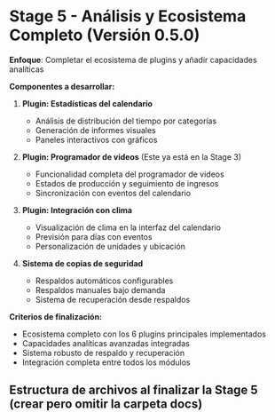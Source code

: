 # Stage 5 - Análisis y Ecosistema Completo (Versión 0.5.0)

**Enfoque**: Completar el ecosistema de plugins y añadir capacidades analíticas

**Componentes a desarrollar:**

1. **Plugin: Estadísticas del calendario**

   - Análisis de distribución del tiempo por categorías
   - Generación de informes visuales
   - Paneles interactivos con gráficos

2. **Plugin: Programador de videos** (Este ya está en la Stage 3)

   - Funcionalidad completa del programador de videos
   - Estados de producción y seguimiento de ingresos
   - Sincronización con eventos del calendario

3. **Plugin: Integración con clima**

   - Visualización de clima en la interfaz del calendario
   - Previsión para días con eventos
   - Personalización de unidades y ubicación

4. **Sistema de copias de seguridad**
   - Respaldos automáticos configurables
   - Respaldos manuales bajo demanda
   - Sistema de recuperación desde respaldos

**Criterios de finalización:**

- Ecosistema completo con los 6 plugins principales implementados
- Capacidades analíticas avanzadas integradas
- Sistema robusto de respaldo y recuperación
- Integración completa entre todos los módulos

## Estructura de archivos al finalizar la Stage 5 (crear pero omitir la carpeta docs)
